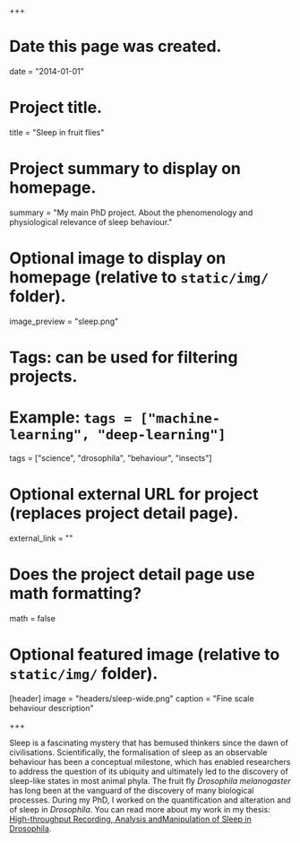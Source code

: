 +++
# Date this page was created.
date = "2014-01-01"

# Project title.
title = "Sleep in fruit flies"

# Project summary to display on homepage.
summary = "My main PhD project. About the phenomenology and physiological relevance of sleep behaviour."

# Optional image to display on homepage (relative to `static/img/` folder).
image_preview = "sleep.png"

# Tags: can be used for filtering projects.
# Example: `tags = ["machine-learning", "deep-learning"]`
tags = ["science", "drosophila", "behaviour", "insects"]

# Optional external URL for project (replaces project detail page).
external_link = ""

# Does the project detail page use math formatting?
math = false

# Optional featured image (relative to `static/img/` folder).
[header]
image = "headers/sleep-wide.png"
caption = "Fine scale behaviour description"

+++

Sleep is a fascinating mystery that has bemused thinkers since the dawn of civilisations. Scientifically, the formalisation of sleep as an observable behaviour has been a conceptual milestone, which has enabled researchers to address the question of its ubiquity and ultimately led to the discovery of sleep-like states in most animal phyla. The fruit fly *Drosophila melanogaster* has long been at the vanguard of the discovery of many biological processes. During my PhD, I worked on the quantification and alteration and of sleep in *Drosophila*. You can read more about my work in my thesis: [High-throughput Recording, Analysis andManipulation of Sleep in Drosophila](https://spiral.imperial.ac.uk/bitstream/10044/1/69514/3/Geissmann-Q-2018-PhD-Thesis.pdf).